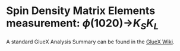# Spin Density Matrix Elements measurement: $\phi$(1020)->$K_SK_L$

A standard GlueX Analysis Summary can be found in the [GlueX Wiki](https://halldweb.jlab.org/wiki-private/index.php/KsKl_Analysis_Summary#Related_Analyses_.28if_needed.29).